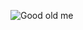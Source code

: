 ![Good old me](https://user-images.githubusercontent.com/83829844/140617732-4708d04f-1c9e-4deb-bccc-902c01606be3.jpg)
